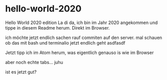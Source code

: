 # hello-world-2020
Hello World 2020 edition
La di da, ich bin im Jahr 2020 angekommen und tippe in diesem Readme herum. Direkt im Browser.

ich möchte jetzt endlich sachen rauf commiten auf den server.
mal schauen ob das mit bash und terminalio jetzt endlich geht
asdfasdf

Jetzt tipp ich im Atom herum, was eigentlich genauso is wie im Browser

aber noch echte tabs... juhu

ist es jetzt gut?